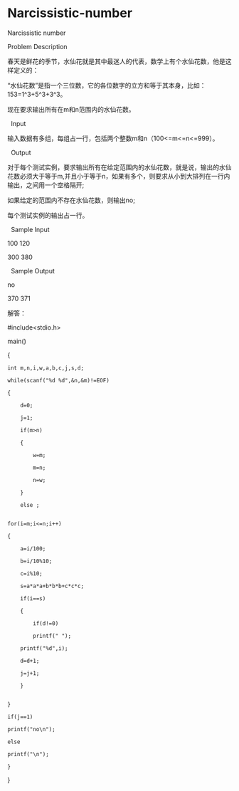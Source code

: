 # Narcissistic-number

Narcissistic number

Problem Description

春天是鲜花的季节，水仙花就是其中最迷人的代表，数学上有个水仙花数，他是这样定义的：

“水仙花数”是指一个三位数，它的各位数字的立方和等于其本身，比如：153=1^3+5^3+3^3。

现在要求输出所有在m和n范围内的水仙花数。

 
Input

输入数据有多组，每组占一行，包括两个整数m和n（100<=m<=n<=999）。

 
Output

对于每个测试实例，要求输出所有在给定范围内的水仙花数，就是说，输出的水仙花数必须大于等于m,并且小于等于n，如果有多个，则要求从小到大排列在一行内输出，之间用一个空格隔开;

如果给定的范围内不存在水仙花数，则输出no;

每个测试实例的输出占一行。

 
Sample Input

100 120

300 380

 
Sample Output

no

370 371


解答：

#include<stdio.h>

main()

{

    int m,n,i,w,a,b,c,j,s,d;
    
    while(scanf("%d %d",&n,&m)!=EOF)
    
    {
    
        d=0;
        
        j=1;
        
        if(m>n)
        
        {
        
            w=m;
            
            m=n;
            
            n=w;
            
        }
        
        else ;
        

    for(i=m;i<=n;i++)
    
    {
    
        a=i/100;
        
        b=i/10%10;
        
        c=i%10;
        
        s=a*a*a+b*b*b+c*c*c;
        
        if(i==s)
        
        {
        
            if(d!=0)
            
            printf(" ");
            
        printf("%d",i);
        
        d=d+1;
        
        j=j+1;
        
        }
        

    }
    
    if(j==1)
    
    printf("no\n");
    
    else
    
    printf("\n");
    
    }
    
}

